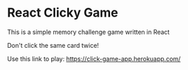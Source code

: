 # React Clicky Game
This is a simple memory challenge game written in React

Don't click the same card twice!

Use this link to play:
https://click-game-app.herokuapp.com/

